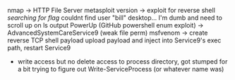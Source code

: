 nmap -> HTTP File Server
metasploit version -> exploit for reverse shell
*searching for flag* couldnt find user "bill" desktop... I'm dumb and need to scroll up on ls output
PowerUp (GitHub powershell enum exploit) -> AdvancedSystemCareService9 (weak file perm)
msfvenom -> create reverse TCP shell payload
upload payload and inject into Service9's exec path, restart Service9
- write access but no delete access to process directory, got stumped for a bit trying to figure out Write-ServiceProcess (or whatever name was)
